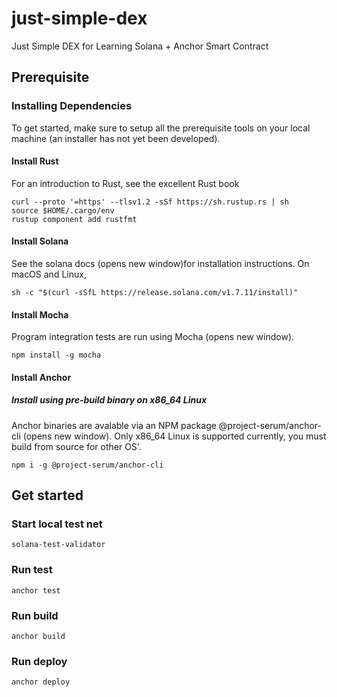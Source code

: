 # just-simple-dex
Just Simple DEX for Learning Solana + Anchor Smart Contract

## Prerequisite

### Installing Dependencies
To get started, make sure to setup all the prerequisite tools on your local machine (an installer has not yet been developed).

#### Install Rust
For an introduction to Rust, see the excellent Rust book

```
curl --proto '=https' --tlsv1.2 -sSf https://sh.rustup.rs | sh
source $HOME/.cargo/env
rustup component add rustfmt
```

#### Install Solana
See the solana docs (opens new window)for installation instructions. On macOS and Linux,
```
sh -c "$(curl -sSfL https://release.solana.com/v1.7.11/install)"
```

#### Install Mocha
Program integration tests are run using Mocha (opens new window).
```
npm install -g mocha
```

#### Install Anchor
##### Install using pre-build binary on x86_64 Linux
Anchor binaries are avalable via an NPM package @project-serum/anchor-cli (opens new window). Only x86_64 Linux is supported currently, you must build from source for other OS'.
```
npm i -g @project-serum/anchor-cli
```

## Get started

### Start local test net
```
solana-test-validator
```

### Run test
```
anchor test
```

### Run build
```
anchor build
```

### Run deploy
```
anchor deploy
```
